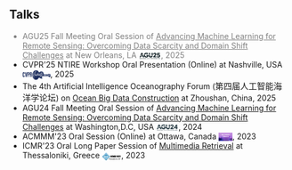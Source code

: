 <!-- ## Talks -->
<h2 id="talks">
  Talks
</h2>
<ul style="margin:0 0 5px;">
  <li style="color: gray;">AGU25 Fall Meeting Oral Session of <u>Advancing Machine Learning for Remote Sensing: Overcoming Data Scarcity and Domain Shift Challenges</u> at <span class="highlightone">New Orleans, LA</span> <img class="mini-img" src="images/agu25.png" style="vertical-align: middle;" alt="Logo" width="40">, 2025</li>
  <li>CVPR'25 NTIRE Workshop Oral Presentation (Online) at <span class="highlightone">Nashville, USA</span> <img class="mini-img" src="images/CVPR_Nashville.png" style="vertical-align: middle;" alt="Logo" width="50">, 2025</li>
  <li>The 4th Artificial Intelligence Oceanography Forum (<span style="font-family: 'STKaiti', 'KaiTi', 'AR PL KaitiM GB', 'KaiTi SC', 'KaiTi TC', 'SimKai', 'PingFang SC', 'Heiti SC', serif; font-size:15px;">第四届人工智能海洋学论坛</span>) on <u>Ocean Big Data Construction</u> at <span class="highlightone">Zhoushan, China</span>, 2025</li>
  <li>AGU24 Fall Meeting Oral Session of <u>Advancing Machine Learning for Remote Sensing: Overcoming Data Scarcity and Domain Shift Challenges</u> at <span class="highlightone">Washington,D.C, USA</span> <img class="mini-img" src="images/agu24.png" style="vertical-align: middle;" alt="Logo" width="40">, 2024</li>
  <li>ACMMM'23 Oral Session (Online) at <span class="highlightone">Ottawa, Canada</span> <img class="mini-img" src="images/mm23.png" style="vertical-align: middle;" alt="Logo" width="25">, 2023</li>
  <li>ICMR'23 Oral Long Paper Session of <u>Multimedia Retrieval</u> at <span class="highlightone">Thessaloniki, Greece</span> <img class="mini-img" src="images/icmr23.png" style="vertical-align: middle;" alt="Logo" width="35">, 2023</li>
</ul>
